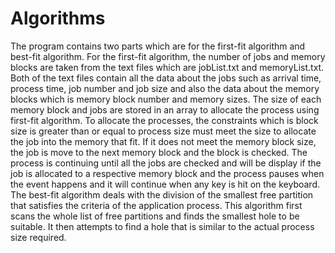 # Algorithms

The program contains two parts which are for the first-fit algorithm and best-fit algorithm. 
For the first-fit algorithm, the number of jobs and memory blocks are taken from the text files which are jobList.txt and memoryList.txt. Both of the text files contain all the data about the jobs such as arrival time, process time, job number and job size and also the data about the memory blocks which is memory block number and memory sizes. The size of each memory block and jobs are stored in an array to allocate the process using first-fit algorithm. To allocate the processes, the constraints which is block size is greater than or equal to process size must meet the size to allocate the job into the memory that fit. If it does not meet the memory block size, the job is move to the next memory block and the block is checked. The process is continuing until all the jobs are checked and will be display if the job is allocated to a respective memory block and the process pauses when the event happens and it will continue when any key is hit on the keyboard.
The best-fit algorithm deals with the division of the smallest free partition that satisfies the criteria of the application process. This algorithm first scans the whole list of free partitions and finds the smallest hole to be suitable. It then attempts to find a hole that is similar to the actual process size required.
